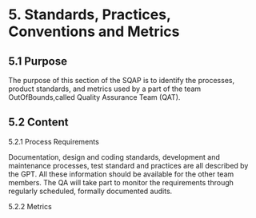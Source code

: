 # 5. Standards, Practices, Conventions and Metrics

## 5.1 Purpose
The purpose of this section of the SQAP is to identify the processes, product standards, and metrics used by a part 
of the team OutOfBounds,called Quality Assurance Team (QAT).
        
## 5.2 Content
 5.2.1 Process Requirements
 
 Documentation, design and coding standards, development and maintenance processes, test standard and practices are all 
 described by the GPT. All these information should be available for the other team members. 
 The QA will take part to monitor the requirements through regularly scheduled, formally documented audits.
 
 5.2.2 Metrics

    
